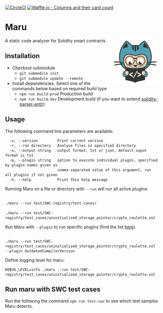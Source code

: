 [![CircleCI](https://circleci.com/gh/thec00n/maru/tree/master.svg?style=svg&circle-token=842b09eb6f78f1b2c42b18e3e7d354d2264de3ae)](https://circleci.com/gh/thec00n/maru/tree/master)
[![Waffle.io - Columns and their card count](https://badge.waffle.io/b9e80431029c41302ed88254bb7b9633.svg?columns=all)](https://waffle.io/thec00n/maru)

# Maru 

<img height="150px" Hspace="0" Vspace="0" align="right" src="static/maru.png"/> 

A static code analyzer for Solidity smart contracts. 


## Installation

* Checkout submodule
  - `git submodule init`
  - `git submodule update --remote`
* Install dependencies. Select one of the commands below based on required build type
  - `npm run build:prod` Production build
  - `npm run build:dev` Development build (if you want to extend [solidity-parser-antlr](https://github.com/thec00n/solidity-parser-antlr)) 
    
## Usage

The following command line parameters are available:

```console
  -v, --version         Print current version                                                         
  -r, --run directory   Analyse files in specified directory                                          
  -o, --output string   output format, txt or json, default ouput format is txt                       
  -p, --plugin string   option to execute individual plugin, specified by plugin names given as       
                        comma-separated value of this argument, run all plugins if not given          
  -h, --help            Print this help message  
```

Running Maru on a file or directory with `--run` will run all active plugins:

```console

./maru --run test/SWC-registry/test_cases/

./maru --run test/SWC-registry/test_cases/uninitialised_storage_pointer/crypto_roulette.sol 

```

Run Maru with `--plugin` to run specific plugins (find the list [here](https://github.com/thec00n/maru/blob/master/config/config.json)). 

```console

./maru --run test/SWC-registry/test_cases/uninitialised_storage_pointer/crypto_roulette.sol --plugin OutdatedCompilerVersion

```

Define logging level for maru:
```console
DEBUG_LEVEL=info ./maru --run test/SWC-registry/test_cases/uninitialised_storage_pointer/crypto_roulette.sol

```

## Run maru with SWC test cases 

Run the following the command `npm run test:swc` to see which test samples Maru detects. 
